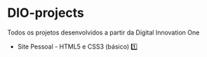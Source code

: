 # DIO-projects
Todos os projetos desenvolvidos a partir da Digital Innovation One

- Site Pessoal - HTML5 e CSS3 (básico) 1️⃣

